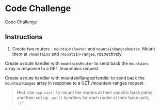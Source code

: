 # Code Challenge

Code Challenge

## Instructions

1. Create two routers - ``mountainsRouter`` and ``mountainRangesRouter``. Mount them at ``/mountains`` and ``/mountain-ranges``, respectively.

Create a route handler with ``mountainsRouter`` to send back the ``mountains`` array in response to a GET /mountains request.

Create a route handler with mountainRangesHandler to send back the ``mountainRanges`` array in response to a GET /mountain-ranges request.

> Hint
Use ``app.use()`` to mount the routers at their specific base paths, and then set up ``.get()`` handlers for each router at their base path, ``'/'``.